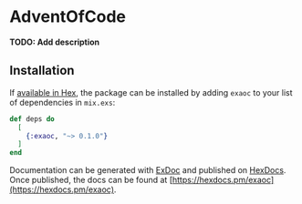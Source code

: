 # AdventOfCode

**TODO: Add description**

## Installation

If [available in Hex](https://hex.pm/docs/publish), the package can be installed
by adding `exaoc` to your list of dependencies in `mix.exs`:

```elixir
def deps do
  [
    {:exaoc, "~> 0.1.0"}
  ]
end
```

Documentation can be generated with [ExDoc](https://github.com/elixir-lang/ex_doc)
and published on [HexDocs](https://hexdocs.pm). Once published, the docs can
be found at [https://hexdocs.pm/exaoc](https://hexdocs.pm/exaoc).
